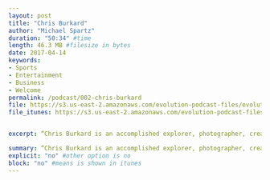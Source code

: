 ```yaml
---
layout: post
title: "Chris Burkard"
author: "Michael Spartz"
duration: "50:34" #time
length: 46.3 MB #filesize in bytes
date: 2017-04-14
keywords:
- Sports
- Entertainment
- Business
- Welcome
permalink: /podcast/002-chris-burkard
file: https://s3.us-east-2.amazonaws.com/evolution-podcast-files/evolution-2017/002-chris-burkard-final.mp3
file_itunes: https://s3.us-east-2.amazonaws.com/evolution-podcast-files/evolution-2017/002-chris-burkard-final.m4a


excerpt: “Chris Burkard is an accomplished explorer, photographer, creative director, speaker, and author. Get to know why he travels to the ends of the earth to inspire all of us!”

summary: “Chris Burkard is an accomplished explorer, photographer, creative director, speaker, and author. Get to know why he travels to the ends of the earth to inspire all of us!”
explicit: "no" #other option is no
block: "no" #means is shown in itunes
---
```

